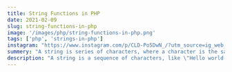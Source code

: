 ```yaml
---
title: String Functions in PHP
date: 2021-02-09
slug: string-functions-in-php
image: '/images/php/string-functions-in-php.png'
tags: ['php', 'strings-in-php']
instagram: "https://www.instagram.com/p/CLD-Po5DwN_/?utm_source=ig_web_copy_link"
summery: "A string is series of characters, where a character is the same as a byte. This means that PHP only supports a 256-character set, and hence does not offer native Unicode support."
description: "A string is a sequence of characters, like \"Hello world!\". <br><br>For example, ‘P’ is a character and PHP is a string. <br><br>Everything inside quotes, single (‘ ‘) and double (” “) in PHP is treated as a string."
---
```

